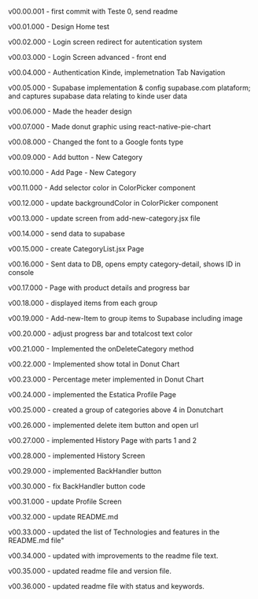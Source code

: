 v00.00.001 - first commit with Teste 0, send readme

v00.01.000 - Design Home test

v00.02.000 - Login screen redirect for autentication system

v00.03.000 - Login Screen advanced - front end

v00.04.000 - Authentication Kinde, implemetnation Tab Navigation

v00.05.000 - Supabase implementation & config supabase.com plataform; and captures supabase data relating to kinde user data

v00.06.000 - Made the header design

v00.07.000 - Made donut graphic using react-native-pie-chart

v00.08.000 - Changed the font to a Google fonts type

v00.09.000 - Add button - New Category

v00.10.000 - Add Page - New Category

v00.11.000 - Add selector color in ColorPicker component

v00.12.000 - update backgroundColor in ColorPicker component

v00.13.000 - update screen from add-new-category.jsx file

v00.14.000 - send data to supabase

v00.15.000 - create CategoryList.jsx Page

v00.16.000 - Sent data to DB, opens empty category-detail, shows ID in console

v00.17.000 - Page with product details and progress bar

v00.18.000 - displayed items from each group

v00.19.000 - Add-new-Item to group items to Supabase including image

v00.20.000 - adjust progress bar and totalcost text color

v00.21.000 - Implemented the onDeleteCategory method

v00.22.000 - Implemented show total in Donut Chart

v00.23.000 - Percentage meter implemented in Donut Chart

v00.24.000 - implemented the Estatica Profile Page

v00.25.000 - created a group of categories above 4 in Donutchart

v00.26.000 - implemented delete item button and open url

v00.27.000 - implemented History Page with parts 1 and 2

v00.28.000 - implemented History Screen

v00.29.000 - implemented BackHandler button

v00.30.000 - fix BackHandler button code

v00.31.000 - update Profile Screen

v00.32.000 - update README.md

v00.33.000 - updated the list of Technologies and features in the README.md file"

v00.34.000 - updated with improvements to the readme file text.

v00.35.000 - updated readme file and version file.

v00.36.000 - updated readme file with status and keywords.
